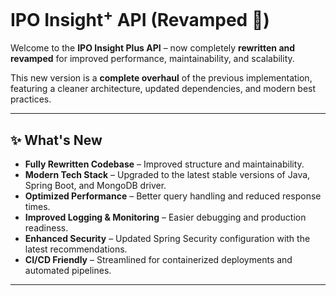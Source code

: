 # IPO Insight<sup>+</sup> API (Revamped 🚀)


Welcome to the **IPO Insight Plus API** – now completely **rewritten and revamped** for improved performance, maintainability, and scalability.

This new version is a **complete overhaul** of the previous implementation, featuring a cleaner architecture, updated dependencies, and modern best practices.

---

## ✨ What's New

- **Fully Rewritten Codebase** – Improved structure and maintainability.
- **Modern Tech Stack** – Upgraded to the latest stable versions of Java, Spring Boot, and MongoDB driver.
- **Optimized Performance** – Better query handling and reduced response times.
- **Improved Logging & Monitoring** – Easier debugging and production readiness.
- **Enhanced Security** – Updated Spring Security configuration with the latest recommendations.
- **CI/CD Friendly** – Streamlined for containerized deployments and automated pipelines.

---
